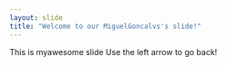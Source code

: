 ```yaml
---
layout: slide
title: "Welcome to our MiguelGoncalvs's slide!"
---
```

This is myawesome slide
Use the left arrow to go back!